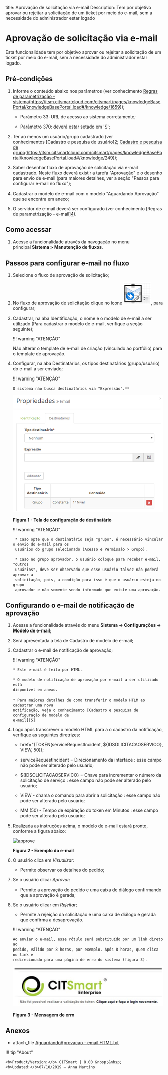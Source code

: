title: Aprovação de solicitação via e-mail
Description: Tem por objetivo aprovar ou rejeitar a solicitação de um ticket por
meio do e-mail, sem a necessidade do administrador estar logado

# Aprovação de solicitação via e-mail

Esta funcionalidade tem por objetivo aprovar ou rejeitar a solicitação de um
ticket por meio do e-mail, sem a necessidade do administrador estar logado.

Pré-condições
-------------

1.  Informe o conteúdo abaixo nos parâmetros (ver conhecimento [Regras de
    parametrização -
    sistema][1](https://itsm.citsmartcloud.com/citsmart/pages/knowledgeBasePortal/knowledgeBasePortal.load#/knowledge/1659))**;**

    -   Parâmetro 33: URL de acesso ao sistema corretamente;

    -   Parâmetro 370: deverá estar setado em 'S';

1.  Ter ao menos um usuário/grupo cadastrado (ver conhecimentos [Cadastro e
    pesquisa de
    usuário][2](https://itsm.citsmartcloud.com/citsmart/pages/knowledgeBasePortal/knowledgeBasePortal.load#/knowledge/248); [Cadastro
    e pesquisa de
    grupo][3](https://itsm.citsmartcloud.com/citsmart/pages/knowledgeBasePortal/knowledgeBasePortal.load#/knowledge/249));

2.  Saber desenhar fluxo de aprovação de solicitação via e-mail cadastrado.
    Neste fluxo deverá existir a tarefa "Aprovação" e o desenho para envio de
    e-mail (para maiores detalhes, ver a seção "Passos para configurar e-mail no
    fluxo");

3.  Cadastrar o modelo de e-mail com o modelo "Aguardando Aprovação" que se
    encontra em anexo;

4.  O servidor de e-mail deverá ser configurado (ver conhecimento [Regras de
    parametrização -
    e-mail][4](https://itsm.citsmartcloud.com/citsmart/pages/knowledgeBasePortal/knowledgeBasePortal.load#/knowledge/1653)).

Como acessar
------------

1.  Acesse a funcionalidade através da navegação no menu
    principal **Sistema > Manutenção de fluxos**.

Passos para configurar e-mail no fluxo
---------------------------------

1.  Selecione o fluxo de aprovação de solicitação;

2.  No fluxo de aprovação de solicitação clique no ícone ![approve](images/approve-request-1.png), para configurar;

3.  Cadastrar, na aba Identificação, o nome e o modelo de e-mail a ser utilizado
    (Para cadastrar o modelo de e-mail, verifique a seção seguinte);

    !!! warning "ATENÇÃO"
    
       Não alterar o template de e-mail de criação (vinculado ao portfólio) para o template de aprovação.

1.  Configurar, na aba Destinatários, os tipos destinatários (grupo/usuário) do
    e-mail a ser enviado;

    !!! warning "ATENÇÃO"
        
        O sistema não busca destinatários via "Expressão".**

    ![approve](images/approve-request-2.png)

    **Figura 1 - Tela de configuração de destinatário**

     !!! warning "ATENÇÃO"
     
         * Caso opte que o destinatário seja "grupo", é necessário vincular o envio do e-mail para os 
         usuários do grupo selecionado (Acesso e Permissão > Grupo).

         * Caso no grupo aprovador, o usuário coloque para receber e-mail, "outros
         usuários", deve ser observado que esse usuário talvez não poderá aprovar a
         solicitação, pois, a condição para isso é que o usuário esteja no grupo
         aprovador e não somente sendo informado que existe uma aprovação.

Configurando o e-mail de notificação de aprovação
-------------------------------------------------

1.  Acesse a funcionalidade através do menu **Sistema → Configurações → Modelo
    de e-mail**;

2.  Será apresentada a tela de Cadastro de modelo de e-mail;

3.  Cadastrar o e-mail de notificação de aprovação;

    !!! warning "ATENÇÃO"

        * Este e-mail é feito por HTML.

        * O modelo de notificação de aprovação por e-mail a ser utilizado está
        disponível em anexo.

        * Para maiores detalhes de como transferir o modelo HTLM ao cadastrar uma nova
        notificação, veja o conhecimento [Cadastro e pesquisa de configuração de modelo de
        e-mail][5]

1.  Logo após transcrever o modelo HTML para a o cadastro da notificação,
    verifique as seguintes diretrizes:

    -   href="{TOKEN(serviceRequestIncident, \${IDSOLICITACAOSERVICO}, VIEW, 50)};

    -   serviceRequestIncident = Direcionamento da interface : esse campo não pode
    ser alterado pelo usuário;

    -   \${IDSOLICITACAOSERVICO} = Chave para incrementar o número da solicitação de
    serviço : esse campo não pode ser alterado pelo usuário;

    -   VIEW - chama o comando para abrir a solicitação : esse campo não pode ser
    alterado pelo usuário;

    -   MM (50) - Tempo de expiração do token em Minutos : esse campo pode ser
    alterado pelo usuário;

1.  Realizada as instruções acima, o modelo de e-mail estará pronto, conforme a
    figura abaixo:

    ![approve](images/approve-request-32.png)

    **Figura 2 - Exemplo do e-mail**

1.  O usuário clica em *Visualiza*r:

    -   Permite observar os detalhes do pedido;

2.  Se o usuário clicar *Aprovar*:

    -   Permite a aprovação do pedido e uma caixa de diálogo confirmando que a
    aprovação é gerada;

1.  Se o usuário clicar em *Rejeitar*;

    -   Permite a rejeição da solicitação e uma caixa de diálogo é gerada que
        confirma a desaprovação.

    !!! warning "ATENÇÃO"
    
        Ao enviar o e-mail, esse rótulo será substituído por um link direto ao
        pedido, válido por 8 horas, por exemplo. Após 8 horas, quem clica no link é
        redirecionado para uma página de erro do sistema (figura 3).

    ![approve](images/approve-request-4.png)

    **Figura 3 - Mensagem de erro**

Anexos
------

-   attach_file [AguardandoAprovacao - email
    HTML.txt](https://itsm.citsmartcloud.com/citsmart/pages/visualizarUploadTemp/visualizarUploadTemp.load?path=ID=17343)

[1]:
[2]:
[3]:
[4]:

!!! tip "About"

    <b>Product/Version:</b> CITSmart | 8.00 &nbsp;&nbsp;
    <b>Updated:</b>07/10/2019 – Anna Martins
